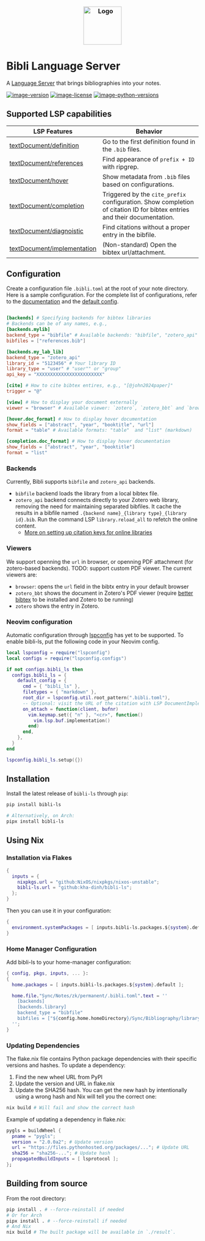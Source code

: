 <h3 align="center">
  <img
    src="https://raw.githubusercontent.com/kha-dinh/bibli-ls/main/docs/logo.jpeg"
    width="100"
    alt="Logo"
  /><br />
</h3>

# Bibli Language Server

A [Language Server](https://microsoft.github.io/language-server-protocol/) that brings bibliographies into your notes.

[![image-version](https://img.shields.io/pypi/v/bibli-ls.svg)](https://python.org/pypi/bibli-ls)
[![image-license](https://img.shields.io/pypi/l/bibli-ls.svg)](https://python.org/pypi/bibli-ls)
[![image-python-versions](https://img.shields.io/badge/python->=3.8-blue)](https://python.org/pypi/bibli-ls)

## Supported LSP capabilities

| LSP Features                                                                                                                                           | Behavior                                                                                                                 |
| ------------------------------------------------------------------------------------------------------------------------------------------------------ | ------------------------------------------------------------------------------------------------------------------------ |
| [textDocument/definition](https://microsoft.github.io/language-server-protocol/specifications/lsp/3.17/specification/#textDocument_definition)         | Go to the first definition found in the `.bib` files.                                                                    |
| [textDocument/references](https://microsoft.github.io/language-server-protocol/specifications/lsp/3.17/specification/#textDocument_references)         | Find appearance of `prefix + ID` with ripgrep.                                                                           |
| [textDocument/hover](https://microsoft.github.io/language-server-protocol/specifications/lsp/3.17/specification/#textDocument_hover)                   | Show metadata from `.bib` files based on configurations.                                                                 |
| [textDocument/completion](https://microsoft.github.io/language-server-protocol/specifications/lsp/3.17/specification/#textDocument_completion)         | Triggered by the `cite_prefix` configuration. Show completion of citation ID for bibtex entries and their documentation. |
| [textDocument/diagnoistic](https://microsoft.github.io/language-server-protocol/specifications/lsp/3.17/specification/#textDocument_completion)        | Find citations without a proper entry in the bibfile.                                                                    |
| [textDocument/implementation](https://microsoft.github.io/language-server-protocol/specifications/lsp/3.17/specification/#textDocument_implementation) | (Non-standard) Open the bibtex url/attachment.                                                                           |

## Configuration

Create a configuration file `.bibli.toml` at the root of your note directory. Here is a sample configuration. For the complete list of configurations, refer to the [documentation](/docs/configurations.md) and the [default config](/docs/default-config.toml).

```toml

[backends] # Specifying backends for bibtex libraries
# Backends can be of any names, e.g.,
[backends.mylib]
backend_type = "bibfile" # Available backends: "bibfile", "zotero_api"
bibfiles = ["references.bib"]

[backends.my_lab_lib]
backend_type = "zotero_api"
library_id = "5123456" # Your library ID
library_type = "user" # "user"" or "group"
api_key = "XXXXXXXXXXXXXXXXXXXXXXXX"

[cite] # How to cite bibtex entires, e.g., "[@john2024paper]"
trigger = "@"

[view] # How to display your document externally
viewer = "browser" # Available viewer: `zotero`, `zotero_bbt` and `browser`

[hover.doc_format] # How to display hover documentation
show_fields = ["abstract", "year", "booktitle", "url"]
format = "table" # Available formats: "table"  and "list" (markdown)

[completion.doc_format] # How to display hover documentation
show_fields = ["abstract", "year", "booktitle"]
format = "list"

```

### Backends

Currently, Bibli supports `bibfile` and `zotero_api` backends.

- `bibfile` backend loads the library from a local bibtex file.
- `zotero_api` backend connects directly to your Zotero web library, removing the need for maintaining separated bibfiles. It cache the results in a bibfile named `.{backend name}_{library type}_{library id}.bib`. Run the command LSP `library.reload_all` to refetch the online content.
  - [More on setting up citation keys for online libraries](/docs/custom-cite-keys.md)

### Viewers

We support openning the `url` in browser, or openning PDF attachment (for zotero-based backends). TODO: support custom PDF viewer. The current viewers are:

- `browser`: opens the `url` field in the bibtx entry in your default browser
- `zotero_bbt` shows the document in Zotero's PDF viewer (require [better bibtex](https://retorque.re/zotero-better-bibtex/) to be installed and Zotero to be running)
- `zotero` shows the entry in Zotero.

### Neovim configuration

Automatic configuration through [lspconfig]() has yet to be supported. To enable bibli-ls, put the following code in your Neovim config.

```lua
local lspconfig = require("lspconfig")
local configs = require("lspconfig.configs")

if not configs.bibli_ls then
  configs.bibli_ls = {
    default_config = {
      cmd = { "bibli_ls" },
      filetypes = { "markdown" },
      root_dir = lspconfig.util.root_pattern(".bibli.toml"),
      -- Optional: visit the URL of the citation with LSP DocumentImplementation
      on_attach = function(client, bufnr)
        vim.keymap.set({ "n" }, "<cr>", function()
          vim.lsp.buf.implementation()
        end)
      end,
    },
  }
end

lspconfig.bibli_ls.setup({})
```

## Installation

Install the latest release of `bibli-ls` through `pip`:

```bash
pip install bibli-ls

# Alternatively, on Arch:
pipx install bibli-ls
```

## Using Nix

### Installation via Flakes

```nix
{
  inputs = {
    nixpkgs.url = "github:NixOS/nixpkgs/nixos-unstable";
    bibli-ls.url = "github:kha-dinh/bibli-ls";
  };
}
```

Then you can use it in your configuration:

```nix
{
  environment.systemPackages = [ inputs.bibli-ls.packages.${system}.default ];
}
```

### Home Manager Configuration

Add bibli-ls to your home-manager configuration:

```nix
{ config, pkgs, inputs, ... }:
{
  home.packages = [ inputs.bibli-ls.packages.${system}.default ];

  home.file."Sync/Notes/zk/permanent/.bibli.toml".text = ''
    [backends]
    [backends.library]
    backend_type = "bibfile"
    bibfiles = ["${config.home.homeDirectory}/Sync/Bibliography/library.bib"]
  '';
}
```

### Updating Dependencies

The flake.nix file contains Python package dependencies with their specific versions and hashes. To update a dependency:

1. Find the new wheel URL from PyPI
2. Update the version and URL in flake.nix
3. Update the SHA256 hash. You can get the new hash by intentionally using a wrong hash and Nix will tell you the correct one:

```bash
nix build # Will fail and show the correct hash
```

Example of updating a dependency in flake.nix:

```nix
pygls = buildWheel {
  pname = "pygls";
  version = "2.0.0a2"; # Update version
  url = "https://files.pythonhosted.org/packages/..."; # Update URL
  sha256 = "sha256-..."; # Update hash
  propagatedBuildInputs = [ lsprotocol ];
};
```

## Building from source

From the root directory:

```bash
pip install . # --force-reinstall if needed
# Or for Arch
pipx install . # --force-reinstall if needed
# And Nix
nix build # The built package will be available in `./result`.
```
